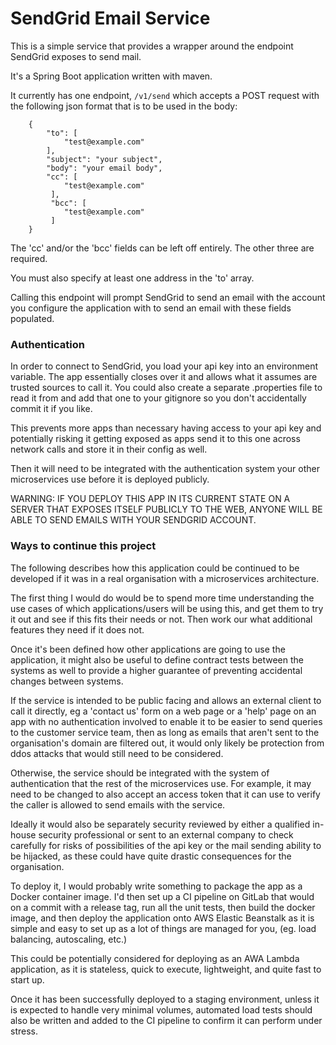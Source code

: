 # SendGrid Email Service

This is a simple service that provides a wrapper around the endpoint SendGrid
exposes to send mail.

It's a Spring Boot application written with maven.

It currently has one endpoint, `/v1/send` which accepts a POST
request with the following json format that is to be used in the body:

```
    {
        "to": [
            "test@example.com"
        ],
        "subject": "your subject",
        "body": "your email body",
        "cc": [
            "test@example.com"
         ],
         "bcc": [
            "test@example.com"
         ]
    }
```

The 'cc' and/or the 'bcc' fields can be left off entirely. The other three are required.

You must also specify at least one address in the 'to' array.

Calling this endpoint will prompt SendGrid to send an email with the account you configure
the application with to send an email with these fields populated.

### Authentication
In order to connect to SendGrid, you load your api key into an environment variable. The app essentially closes over it and allows
what it assumes are trusted sources to call it. You could also create a separate .properties file to read it from and
add that one to your gitignore so you don't accidentally commit it if you like.

This prevents more apps than necessary having access to your api key and potentially risking it getting exposed
as apps send it to this one across network calls and store it in their config as well.

Then it will need to be integrated with the authentication system your other microservices use before it is deployed publicly.

WARNING: IF YOU DEPLOY THIS APP IN ITS CURRENT STATE ON A SERVER THAT EXPOSES ITSELF PUBLICLY TO THE WEB,
ANYONE WILL BE ABLE TO SEND EMAILS WITH YOUR SENDGRID ACCOUNT.

### Ways to continue this project

The following describes how this application could be continued to be developed if it was in a real organisation with a
microservices architecture.

The first thing I would do would be to spend more time understanding the use cases of which applications/users will be using this,
and get them to try it out and see if this fits their needs or not. Then work our what additional features they need if it does not.

Once it's been defined how other applications are going to use the application, it might also be useful to define contract tests
between the systems as well to provide a higher guarantee of preventing accidental changes between systems.

If the service is intended to be public facing and allows an external client to call it directly, eg a 'contact us' form on a web page
or a 'help' page on an app with no authentication involved to enable it to be easier to send queries to the customer service team, then
as long as emails that aren't sent to the organisation's domain are filtered out, it would only likely be protection from ddos attacks
that would still need to be considered.

Otherwise, the service should be integrated with the system of authentication that the rest of the microservices use.
For example, it may need to be changed to also accept an access token that it can use to verify the caller is allowed to send emails
with the service.

Ideally it would also be separately security reviewed by either a qualified in-house security professional or sent to an
external company to check carefully for risks of possibilities of the api key or the mail sending ability to be hijacked,
as these could have quite drastic consequences for the organisation.

To deploy it, I would probably write something to package the app as a Docker container image.
I'd then set up a CI pipeline on GitLab that would on a commit with a release tag, run all the unit tests,
then build the docker image, and then deploy the application onto AWS Elastic Beanstalk as it is simple and easy to set up
as a lot of things are managed for you, (eg. load balancing, autoscaling, etc.)

This could be potentially considered for deploying as an AWA Lambda application, as it is stateless, quick to execute, lightweight, and quite fast to start up.

Once it has been successfully deployed to a staging environment, unless it is expected to handle very minimal volumes,
automated load tests should also be written and added to the CI pipeline to confirm it can perform under stress.
